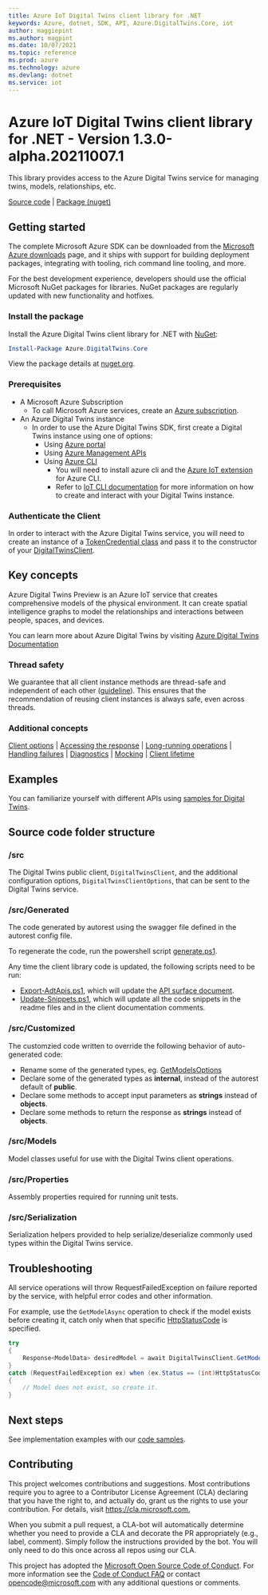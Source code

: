 ```yaml
---
title: Azure IoT Digital Twins client library for .NET
keywords: Azure, dotnet, SDK, API, Azure.DigitalTwins.Core, iot
author: maggiepint
ms.author: magpint
ms.date: 10/07/2021
ms.topic: reference
ms.prod: azure
ms.technology: azure
ms.devlang: dotnet
ms.service: iot
---
```


# Azure IoT Digital Twins client library for .NET - Version 1.3.0-alpha.20211007.1 


This library provides access to the Azure Digital Twins service for managing twins, models, relationships, etc.

  [Source code][source] | [Package (nuget)][package]

## Getting started

The complete Microsoft Azure SDK can be downloaded from the [Microsoft Azure downloads][microsoft_sdk_download] page, and it ships with support for building deployment packages, integrating with tooling, rich command line tooling, and more.

For the best development experience, developers should use the official Microsoft NuGet packages for libraries. NuGet packages are regularly updated with new functionality and hotfixes.

### Install the package

Install the Azure Digital Twins client library for .NET with [NuGet][nuget]:

```PowerShell
Install-Package Azure.DigitalTwins.Core
```

View the package details at [nuget.org][adt_nuget].

### Prerequisites

- A Microsoft Azure Subscription
  - To call Microsoft Azure services, create an [Azure subscription][azure_sub].
- An Azure Digital Twins instance
  - In order to use the Azure Digital Twins SDK, first create a Digital Twins instance using one of options:
    - Using [Azure portal][azure_portal]
    - Using [Azure Management APIs][azure_rest_api]
    - Using [Azure CLI][azure_cli]
      - You will need to install azure cli and the [Azure IoT extension][iot_cli_extension] for Azure CLI.
      - Refer to [IoT CLI documentation][iot_cli_doc] for more information on how to create and interact with your Digital Twins instance.

### Authenticate the Client

In order to interact with the Azure Digital Twins service, you will need to create an instance of a [TokenCredential class][token_credential] and pass it to the constructor of your [DigitalTwinsClient][digital_twins_client].

## Key concepts

Azure Digital Twins Preview is an Azure IoT service that creates comprehensive models of the physical environment.
It can create spatial intelligence graphs to model the relationships and interactions between people, spaces, and devices.

You can learn more about Azure Digital Twins by visiting [Azure Digital Twins Documentation][digital_twins_documentation]

### Thread safety
We guarantee that all client instance methods are thread-safe and independent of each other ([guideline](https://azure.github.io/azure-sdk/dotnet_introduction.html#dotnet-service-methods-thread-safety)). This ensures that the recommendation of reusing client instances is always safe, even across threads.

### Additional concepts
<!-- CLIENT COMMON BAR -->
[Client options](https://github.com/Azure/azure-sdk-for-net/blob/main/sdk/core/Azure.Core/README.md#configuring-service-clients-using-clientoptions) |
[Accessing the response](https://github.com/Azure/azure-sdk-for-net/blob/main/sdk/core/Azure.Core/README.md#accessing-http-response-details-using-responset) |
[Long-running operations](https://github.com/Azure/azure-sdk-for-net/blob/main/sdk/core/Azure.Core/README.md#consuming-long-running-operations-using-operationt) |
[Handling failures](https://github.com/Azure/azure-sdk-for-net/blob/main/sdk/core/Azure.Core/README.md#reporting-errors-requestfailedexception) |
[Diagnostics](https://github.com/Azure/azure-sdk-for-net/blob/main/sdk/core/Azure.Core/samples/Diagnostics.md) |
[Mocking](https://github.com/Azure/azure-sdk-for-net/blob/main/sdk/core/Azure.Core/README.md#mocking) |
[Client lifetime](https://devblogs.microsoft.com/azure-sdk/lifetime-management-and-thread-safety-guarantees-of-azure-sdk-net-clients/)
<!-- CLIENT COMMON BAR -->

## Examples

You can familiarize yourself with different APIs using [samples for Digital Twins](https://github.com/Azure/azure-sdk-for-net/blob/main/sdk/digitaltwins/Azure.DigitalTwins.Core/samples/).

## Source code folder structure

### /src

The Digital Twins public client, `DigitalTwinsClient`, and the additional configuration options, `DigitalTwinsClientOptions`, that can be sent to the Digital Twins service.

### /src/Generated

The code generated by autorest using the swagger file defined in the autorest config file.

To regenerate the code, run the powershell script [generate.ps1](https://github.com/Azure/azure-sdk-for-net/blob/main/sdk/digitaltwins/Azure.DigitalTwins.Core/src/generate.ps1).

Any time the client library code is updated, the following scripts need to be run:

- [Export-AdtApis.ps1](https://github.com/Azure/azure-sdk-for-net/blob/main/sdk/digitaltwins/Export-AdtApis.ps1), which will update the [API surface document](https://github.com/Azure/azure-sdk-for-net/blob/main/sdk/digitaltwins/Azure.DigitalTwins.Core/api/Azure.DigitalTwins.Core.netstandard2.0.cs).
- [Update-Snippets.ps1](https://github.com/Azure/azure-sdk-for-net/blob/main/sdk/digitaltwins/Update-AdtSnippets.ps1), which will update all the code snippets in the readme files and in the client documentation comments.

### /src/Customized

The customzied code written to override the following behavior of auto-generated code:

- Rename some of the generated types, eg. [GetModelsOptions](https://github.com/Azure/azure-sdk-for-net/blob/main/sdk/digitaltwins/Azure.DigitalTwins.Core/src/Customized/Models/GetModelsOptions.cs)
- Declare some of the generated types as **internal**, instead of the autorest default of **public**.
- Declare some methods to accept input parameters as **strings** instead of **objects**.
- Declare some methods to return the response as **strings** instead of **objects**.

### /src/Models

Model classes useful for use with the Digital Twins client operations.

### /src/Properties

Assembly properties required for running unit tests.

### /src/Serialization

Serialization helpers provided to help serialize/deserialize commonly used types within the Digital Twins service.

## Troubleshooting

All service operations will throw RequestFailedException on failure reported by the service, with helpful error codes and other information.

For example, use the `GetModelAsync` operation to check if the model exists before creating it, catch only when that specific [HttpStatusCode][http_status_code] is specified.

```csharp
try
{
    Response<ModelData> desiredModel = await DigitalTwinsClient.GetModelAsync(desiredModelId);
}
catch (RequestFailedException ex) when (ex.Status == (int)HttpStatusCode.NotFound)
{
    // Model does not exist, so create it.
}
```

## Next steps

See implementation examples with our [code samples](https://github.com/Azure/azure-sdk-for-net/blob/main/sdk/digitaltwins/Azure.DigitalTwins.Core/samples).

## Contributing

This project welcomes contributions and suggestions.
Most contributions require you to agree to a Contributor License Agreement (CLA) declaring that you have the right to, and actually do, grant us the rights to use your contribution.
For details, visit <https://cla.microsoft.com.>

When you submit a pull request, a CLA-bot will automatically determine whether you need to provide a CLA and decorate the PR appropriately (e.g., label, comment).
Simply follow the instructions provided by the bot.
You will only need to do this once across all repos using our CLA.

This project has adopted the [Microsoft Open Source Code of Conduct][code_of_conduct].
For more information see the [Code of Conduct FAQ][code_of_conduct_faq] or contact opencode@microsoft.com with any additional questions or comments.

<!-- LINKS -->
[microsoft_sdk_download]: https://azure.microsoft.com/downloads/?sdk=net
[azure_sdk_target_frameworks]: https://github.com/azure/azure-sdk-for-net#target-frameworks
[azure_cli]: https://docs.microsoft.com/cli/azure
[azure_sub]: https://azure.microsoft.com/free/dotnet/
[source]: https://github.com/Azure/azure-sdk-for-net/tree/main/sdk/digitaltwins/Azure.DigitalTwins.Core/src
[package]: https://www.nuget.org/packages/Azure.DigitalTwins.Core
[code_of_conduct]: https://opensource.microsoft.com/codeofconduct/
[code_of_conduct_faq]: https://opensource.microsoft.com/codeofconduct/faq/
[nuget]: https://www.nuget.org/
[azure_portal]: https://portal.azure.com/
[azure_rest_api]: https://docs.microsoft.com/rest/api/azure/
[azure_core_library]: https://github.com/Azure/azure-sdk-for-net/tree/main/sdk/core/Azure.Core
[token_credential]: https://docs.microsoft.com/dotnet/api/azure.core.tokencredential?view=azure-dotnet
[digital_twins_client]: https://github.com/Azure/azure-sdk-for-net/blob/main/sdk/digitaltwins/Azure.DigitalTwins.Core/src/DigitalTwinsClient.cs
[digital_twins_documentation]: https://docs.microsoft.com/azure/digital-twins/
[iot_cli_extension]: https://github.com/Azure/azure-iot-cli-extension/releases
[iot_cli_doc]: https://docs.microsoft.com/cli/azure/azure-cli-reference-for-iot
[http_status_code]: https://docs.microsoft.com/dotnet/api/system.net.httpstatuscode?view=netcore-3.1
[adt_nuget]: https://www.nuget.org/packages/Azure.DigitalTwins.Core


